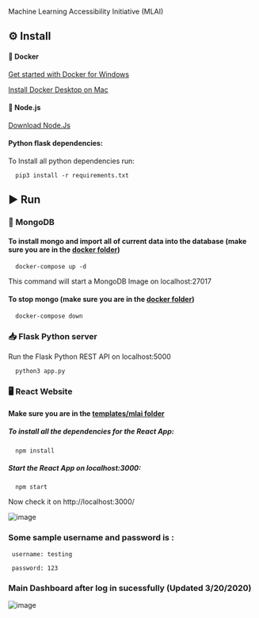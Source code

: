 Machine Learning Accessibility Initiative (MLAI)



## :gear:	 Install
#### :whale:	Docker
  [Get started with Docker for Windows](https://docs.docker.com/docker-for-windows/)

  [Install Docker Desktop on Mac](https://docs.docker.com/docker-for-mac/install/)

#### :large_orange_diamond:	Node.js
  [Download Node.Js](https://nodejs.org/en/download/)

#### Python flask dependencies:
  To Install all python dependencies run:

      pip3 install -r requirements.txt

## :arrow_forward: Run

  ### :leaves:	MongoDB

  #### To install mongo and import all of current data into the database (make sure you are in the [docker folder](https://github.com/justinphan3110/MLAI-EECS393/tree/master/docker))

      docker-compose up -d

 This command will start a MongoDB Image on localhost:27017

  #### To stop mongo  (make sure you are in the [docker folder](https://github.com/justinphan3110/MLAI-EECS393/tree/master/docker))

      docker-compose down

  ### :inbox_tray:	Flask Python server

  Run the Flask Python REST API on localhost:5000

      python3 app.py

  ### :desktop_computer: React Website

  #### Make sure you are in the [templates/mlai folder](https://github.com/justinphan3110/MLAI-EECS393/tree/master/templates/mlai)

  ##### To install all the dependencies for the React App:

      npm install

  ##### Start the React App on localhost:3000:

      npm start

  Now check it on http://localhost:3000/

  ![image](https://user-images.githubusercontent.com/44376091/77139783-be8a9280-6a4d-11ea-8725-06ee3092521d.png)

  ### Some sample username and password is :

     username: testing

     password: 123 

  ### Main Dashboard after log in sucessfully (Updated 3/20/2020)

  ![image](https://user-images.githubusercontent.com/44376091/77140059-aebf7e00-6a4e-11ea-822c-76951a385a5d.png)
